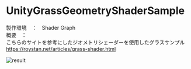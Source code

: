 # UnityGrassGeometryShaderSample

製作環境　：　Shader Graph  
概要　：  
こちらのサイトを参考にしたジオメトリシェーダーを使用したグラスサンプル  
https://roystan.net/articles/grass-shader.html  
  
![result](https://github.com/golden-duck2/UnityGrassGeometryShaderSample/blob/master/grass.gif?raw=true)

